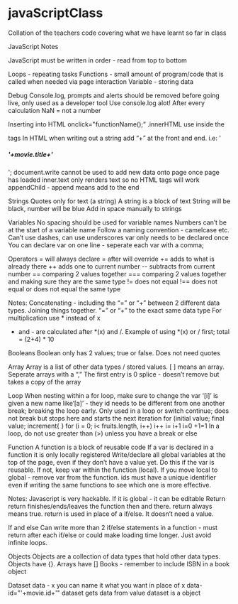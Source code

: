 # javaScriptClass
Collation of the teachers code covering what we have learnt so far in class

JavaScript Notes

JavaScript must be written in order - read from top to bottom

Loops - repeating tasks
Functions - small amount of program/code that is called when needed via page interaction
Variable - storing data

Debug
Console.log, prompts and alerts should be removed before going live, only used as a developer tool
Use console.log alot! After every calculation 
NaN = not a number

Inserting into HTML 
onclick="functionName();”
.innerHTML  use inside the <div> tags
In HTML when writing out a string add “+” at the front and end. i.e: '<h5 class="card-title">'+movie.title+'</h5>'; 
document.write cannot be used to add new data onto page once page has loaded
inner.text only renders text so no HTML tags will work 
appendChild - append means add to the end

Strings
Quotes only for text (a string)
A string is a block of text
String will be black, number will be blue
Add in space manually to strings

Variables
No spacing should be used for variable names
Numbers can’t be at the start of a variable name
Follow a naming convention - camelcase etc. 
Can’t use dashes, can use underscores
var only needs to be declared once
You can declare var on one line - seperate each var with a comma;

Operators
= will always declare
= after will override
+= adds to what is already there
++ adds one to current number
-- subtracts from current number
== comparing 2 values together
=== comparing 2 values together and making sure they are the same type
!= does not equal
!== does not equal or does not equal the same type

Notes:
Concatenating - including the “=” or “+” between 2 different data types. Joining things together.
 “=” or “+”  to the exact same data type
For multiplication use * instead of x
+ and - are calculated after  *(x) and /. Example of using *(x)  or / first; total = (2+4) * 10

Booleans
Boolean only has 2 values; true or false. Does not need quotes

Array
Array is a list of other data types / stored values. [ ] means an array.
Seperate arrays with a “,”
The first entry is 0 
splice - doesn’t remove but takes a copy of the array

Loop
When nesting within a for loop, make sure to change the var ‘[i]’ is given a new name like‘[a]’ - they id needs to be different from one another  
break; breaking the loop early. Only used in a loop or switch
continue; does not break but stops here and starts the next iteration 
for (initial value; final value; increment{ }
for (i = 0; i< fruits.length, i++)
i++
i= i+1
i=0 +1=1
In a loop, do not use greater than (>) unless you have a break or else

Function
A function is a block of reusable code
If a var is declared in a function it is only locally registered
Write/declare all global variables at the top of the page, even if they don’t have a value yet. Do this if the var is reusable. If not, keep var within the function (local). If you move local to global - remove var from the function.
ids must have a unique identifier even if writing the same functions to see which one is more effective. 

Notes:
Javascript is very hackable. If it is global - it can be editable
Return
return finishes/ends/leaves the function then and there. return always means true. return is used in place of a if/else. It doesn’t need a value. 

If and else 
Can write more than 2 if/else statements in a function -  must return after each if/else or could make loading time longer. Just avoid infinite loops.

Objects
Objects are a collection of data types that hold other data types. Objects have {}. Arrays have []
Books - remember to include ISBN in a book object

Dataset
data - x you can name it what you want in place of x
data-id="'+movie.id+'"
dataset gets data from value
dataset is a object










